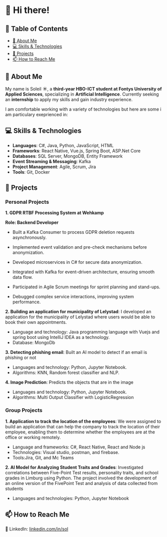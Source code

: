 # 👋 Hi there! 


## 📖 Table of Contents  
- [👀 About Me](#-about-me)  
- [💻 Skills & Technologies](#-skills--technologies)  
- [🚀 Projects](#️-projects)  
- [📫 How to Reach Me](#-how-to-reach-me)  





## 👀 About Me  
My name is Soleil ☀️, a **third-year HBO-ICT student at Fontys University of Applied Sciences**, specializing in **Artificial Intelligence**. Currently seeking an **internship** to apply my skills and gain industry experience.  



I am comfortable working with a variety of technologies but here are some i am particulary exeprienced in:

## 💻 Skills & Technologies 
- **Languages**: C#, Java, Python, JavaScript, HTML  
- **Frameworks**: React Native, Vue.js, Spring Boot, ASP.Net Core  
- **Databases**: SQL Server, MongoDB, Entity Framework
- **Event Streaming & Messaging**: Kafka  
- **Project Management**: Agile, Scrum, Jira
- **Tools**: Git, Docker

## 🚀 Projects 

### Personal Projects

**1. GDPR RTBF Processing System at Wehkamp**

**Role: Backend Developer**

- Built a Kafka Consumer to process GDPR deletion requests asynchronously.

- Implemented event validation and pre-check mechanisms before anonymization.

- Developed microservices in C# for secure data anonymization.

- Integrated with Kafka for event-driven architecture, ensuring smooth data flow.

- Participated in Agile Scrum meetings for sprint planning and stand-ups.

- Debugged complex service interactions, improving system performance.


**2. Building an application for municipality of Lelystad**: I developed an application for the
municipality of Lelystad where users would be able to book
their own appointments.

- Language and technology: Java programming language with
Vuejs and spring boot using IntelliJ IDEA as a technology.
- Database: MongoDb


**3. Detecting phishing email**: Built an AI model to detect if an email is
phishing or not
- Languages and technology: Python, Jupyter Notebook.
- Algorithms: KNN, Random forest classifier and NLP.


**4. Image Prediction**: Predicts the objects that are in the image

- Languages and technology: Python, Jupyter Notebook.
- Algorithms: Multi Output Classifier with LogisticRegression


### Group Projects

**1. Application to track the location of the employees**: We were assigned to build an application
that can help the company to track the location of their
employee, enabling them to determine whether the employees
are at the office or working remotely.

- Language and frameworks: C#, React Native, React and Node
js
- Technologies: Visual studio, postman, and firebase.
- Tools:Jira, Git, and Mc Teams

**2. AI Model for Analyzing Student Traits and Grades**: Investigated correlations between
Five-Point Test results, personality traits, and school grades in
Limburg using Python. The project involved the development
of an online version of the FivePoint Test and analysis of data
collected from students
- Languages and technologies: Python, Jupyter Notebook


## 📫 How to Reach Me  
🔗 LinkedIn: [linkedin.com/in/sol](http://linkedin.com/in/sol)  

